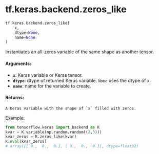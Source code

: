 <div itemscope itemtype="http://developers.google.com/ReferenceObject">
<meta itemprop="name" content="tf.keras.backend.zeros_like" />
<meta itemprop="path" content="Stable" />
</div>

# tf.keras.backend.zeros_like

``` python
tf.keras.backend.zeros_like(
    x,
    dtype=None,
    name=None
)
```

Instantiates an all-zeros variable of the same shape as another tensor.

#### Arguments:

* <b>`x`</b>: Keras variable or Keras tensor.
* <b>`dtype`</b>: dtype of returned Keras variable.
           `None` uses the dtype of `x`.
* <b>`name`</b>: name for the variable to create.


#### Returns:

    A Keras variable with the shape of `x` filled with zeros.

Example:

```python
from tensorflow.keras import backend as K
kvar = K.variable(np.random.random((2,3)))
kvar_zeros = K.zeros_like(kvar)
K.eval(kvar_zeros)
# array([[ 0.,  0.,  0.], [ 0.,  0.,  0.]], dtype=float32)
```